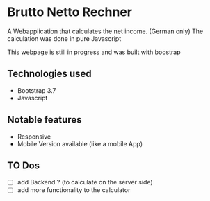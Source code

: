 # Brutto Netto Rechner 
A Webapplication that calculates the net income. (German only)
The calculation was done in pure Javascript

This webpage is still in progress and was built with boostrap


## Technologies used
+ Bootstrap 3.7
+ Javascript

## Notable features

+ Responsive 
+ Mobile Version available (like a mobile App)


## TO Dos

- [ ] add Backend ? (to calculate on the server side) 
- [ ] add more functionality to the calculator 
